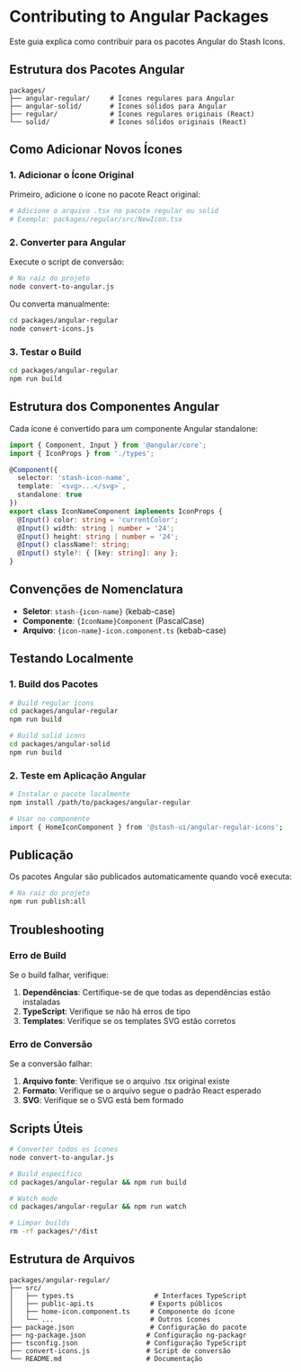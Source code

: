 # Contributing to Angular Packages

Este guia explica como contribuir para os pacotes Angular do Stash Icons.

## Estrutura dos Pacotes Angular

```
packages/
├── angular-regular/     # Ícones regulares para Angular
├── angular-solid/       # Ícones sólidos para Angular
├── regular/             # Ícones regulares originais (React)
└── solid/               # Ícones sólidos originais (React)
```

## Como Adicionar Novos Ícones

### 1. Adicionar o Ícone Original

Primeiro, adicione o ícone no pacote React original:

```bash
# Adicione o arquivo .tsx no pacote regular ou solid
# Exemplo: packages/regular/src/NewIcon.tsx
```

### 2. Converter para Angular

Execute o script de conversão:

```bash
# Na raiz do projeto
node convert-to-angular.js
```

Ou converta manualmente:

```bash
cd packages/angular-regular
node convert-icons.js
```

### 3. Testar o Build

```bash
cd packages/angular-regular
npm run build
```

## Estrutura dos Componentes Angular

Cada ícone é convertido para um componente Angular standalone:

```typescript
import { Component, Input } from '@angular/core';
import { IconProps } from './types';

@Component({
  selector: 'stash-icon-name',
  template: `<svg>...</svg>`,
  standalone: true
})
export class IconNameComponent implements IconProps {
  @Input() color: string = 'currentColor';
  @Input() width: string | number = '24';
  @Input() height: string | number = '24';
  @Input() className?: string;
  @Input() style?: { [key: string]: any };
}
```

## Convenções de Nomenclatura

- **Seletor**: `stash-{icon-name}` (kebab-case)
- **Componente**: `{IconName}Component` (PascalCase)
- **Arquivo**: `{icon-name}-icon.component.ts` (kebab-case)

## Testando Localmente

### 1. Build dos Pacotes

```bash
# Build regular icons
cd packages/angular-regular
npm run build

# Build solid icons
cd packages/angular-solid
npm run build
```

### 2. Teste em Aplicação Angular

```bash
# Instalar o pacote localmente
npm install /path/to/packages/angular-regular

# Usar no componente
import { HomeIconComponent } from '@stash-ui/angular-regular-icons';
```

## Publicação

Os pacotes Angular são publicados automaticamente quando você executa:

```bash
# Na raiz do projeto
npm run publish:all
```

## Troubleshooting

### Erro de Build

Se o build falhar, verifique:

1. **Dependências**: Certifique-se de que todas as dependências estão instaladas
2. **TypeScript**: Verifique se não há erros de tipo
3. **Templates**: Verifique se os templates SVG estão corretos

### Erro de Conversão

Se a conversão falhar:

1. **Arquivo fonte**: Verifique se o arquivo .tsx original existe
2. **Formato**: Verifique se o arquivo segue o padrão React esperado
3. **SVG**: Verifique se o SVG está bem formado

## Scripts Úteis

```bash
# Converter todos os ícones
node convert-to-angular.js

# Build específico
cd packages/angular-regular && npm run build

# Watch mode
cd packages/angular-regular && npm run watch

# Limpar builds
rm -rf packages/*/dist
```

## Estrutura de Arquivos

```
packages/angular-regular/
├── src/
│   ├── types.ts                    # Interfaces TypeScript
│   ├── public-api.ts              # Exports públicos
│   ├── home-icon.component.ts     # Componente do ícone
│   └── ...                        # Outros ícones
├── package.json                   # Configuração do pacote
├── ng-package.json               # Configuração ng-packagr
├── tsconfig.json                 # Configuração TypeScript
├── convert-icons.js              # Script de conversão
└── README.md                     # Documentação
```
